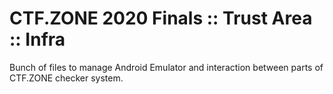 # CTF.ZONE 2020 Finals :: Trust Area :: Infra

Bunch of files to manage Android Emulator and interaction between parts of CTF.ZONE checker system.
